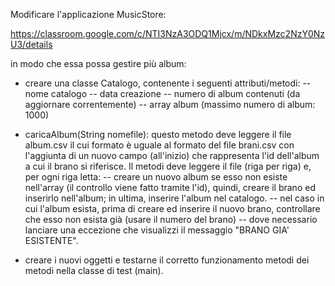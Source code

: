 Modificare l'applicazione MusicStore:

https://classroom.google.com/c/NTI3NzA3ODQ1Mjcx/m/NDkxMzc2NzY0NzU3/details

in modo che essa possa gestire più album:

- creare una classe Catalogo, contenente i seguenti attributi/metodi:
    -- nome catalogo
    -- data creazione
    -- numero di album contenuti (da aggiornare correntemente)
    -- array album (massimo numero di album: 1000)

- caricaAlbum(String nomefile): questo metodo deve leggere il file album.csv il cui formato è uguale al formato del file brani.csv con l'aggiunta di un nuovo campo (all'inizio) che rappresenta l'id dell'album a cui il brano si riferisce. Il metodi deve leggere il file (riga per riga) e, per ogni riga letta:
    -- creare un nuovo album se esso non esiste nell'array (il controllo viene fatto tramite l'id), quindi, creare il brano ed inserirlo nell'album; in ultima, inserire l'album nel catalogo.
    -- nel caso in cui l'album esista, prima di creare ed inserire il nuovo brano, controllare che esso non esista già (usare il numero del brano)
    -- dove necessario lanciare una eccezione che visualizzi il messaggio "BRANO GIA' ESISTENTE".
- creare i nuovi oggetti e testarne il corretto funzionamento metodi dei metodi nella classe di test (main).